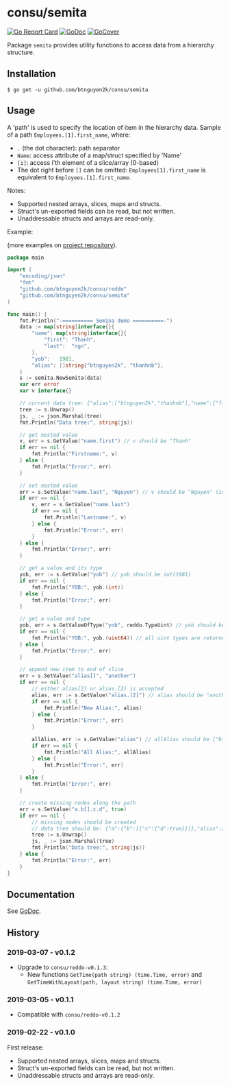 # consu/semita

[![Go Report Card](https://goreportcard.com/badge/github.com/btnguyen2k/consu)](https://goreportcard.com/report/github.com/btnguyen2k/consu)
[![GoDoc](https://godoc.org/github.com/btnguyen2k/consu/semita?status.svg)](https://godoc.org/github.com/btnguyen2k/consu/semita)
[![GoCover](https://img.shields.io/badge/coverage-GoCover-YellowGreen.svg)](https://gocover.io/github.com/btnguyen2k/consu/semita)

Package `semita` provides utility functions to access data from a hierarchy structure.

## Installation

```shell
$ go get -u github.com/btnguyen2k/consu/semita
```


## Usage

A 'path' is used to specify the location of item in the hierarchy data. Sample of a path `Employees.[1].first_name`, where:
- `.` (the dot character): path separator
- `Name`: access attribute of a map/struct specified by 'Name'
- `[i]`: access i'th element of a slice/array (0-based)
- The dot right before `[]` can be omitted: `Employees[1].first_name` is equivalent to `Employees.[1].first_name`.

Notes:
- Supported nested arrays, slices, maps and structs.
- Struct's un-exported fields can be read, but not written.
- Unaddressable structs and arrays are read-only.

Example:

(more examples on [project repository](https://github.com/btnguyen2k/consu/tree/master/semita/examples)).

```go
package main

import (
    "encoding/json"
    "fmt"
    "github.com/btnguyen2k/consu/reddo"
    "github.com/btnguyen2k/consu/semita"
)

func main() {
	fmt.Println("-========== Semina demo ==========-")
	data := map[string]interface{}{
		"name": map[string]interface{}{
			"first": "Thanh",
			"last":  "ngn",
		},
		"yob":   1981,
		"alias": []string{"btnguyen2k", "thanhnb"},
	}
	s := semita.NewSemita(data)
	var err error
	var v interface{}

	// current data tree: {"alias":["btnguyen2k","thanhnb"],"name":{"first":"Thanh","last":"ngn"},"yob":1981}
	tree := s.Unwrap()
	js, _ := json.Marshal(tree)
	fmt.Println("Data tree:", string(js))

	// get nested value
	v, err = s.GetValue("name.first") // v should be "Thanh"
	if err == nil {
		fmt.Println("Firstname:", v)
	} else {
		fmt.Println("Error:", err)
	}

	// set nested value
	err = s.SetValue("name.last", "Nguyen") // v should be "Nguyen" (instead of "ngn")
	if err == nil {
		v, err = s.GetValue("name.last")
		if err == nil {
			fmt.Println("Lastname:", v)
		} else {
			fmt.Println("Error:", err)
		}
	} else {
		fmt.Println("Error:", err)
	}

	// get a value and its type
	yob, err := s.GetValue("yob") // yob should be int(1981)
	if err == nil {
		fmt.Println("YOB:", yob.(int))
	} else {
		fmt.Println("Error:", err)
	}

	// get a value and type
	yob, err = s.GetValueOfType("yob", reddo.TypeUint) // yob should be uint64(1981)
	if err == nil {
		fmt.Println("YOB:", yob.(uint64)) // all uint types are returned as uint64
	} else {
		fmt.Println("Error:", err)
	}

	// append new item to end of slice
	err = s.SetValue("alias[]", "another")
	if err == nil {
		// either alias[2] or alias.[2] is accepted
		alias, err := s.GetValue("alias.[2]") // alias should be "another"
		if err == nil {
			fmt.Println("New Alias:", alias)
		} else {
			fmt.Println("Error:", err)
		}

		allAlias, err := s.GetValue("alias") // allAlias should be ["btnguyen2k","thanhnb","another"]
		if err == nil {
			fmt.Println("All Alias:", allAlias)
		} else {
			fmt.Println("Error:", err)
		}
	} else {
		fmt.Println("Error:", err)
	}

	// create missing nodes along the path
	err = s.SetValue("a.b[].c.d", true)
	if err == nil {
		// missing nodes should be created
		// data tree should be: {"a":{"b":[{"c":{"d":true}}]},"alias":["btnguyen2k","thanhnb","another"],"name":{"first":"Thanh","last":"Nguyen"},"yob":1981}
		tree := s.Unwrap()
		js, _ := json.Marshal(tree)
		fmt.Println("Data tree:", string(js))
	} else {
		fmt.Println("Error:", err)
	}
}
```


## Documentation

See [GoDoc](https://godoc.org/github.com/btnguyen2k/consu/semita).


## History

### 2019-03-07 - v0.1.2

- Upgrade to `consu/reddo-v0.1.3`:
  - New functions `GetTime(path string) (time.Time, error)` and `GetTimeWithLayout(path, layout string) (time.Time, error)`


### 2019-03-05 - v0.1.1

- Compatible with `consu/reddo-v0.1.2`

### 2019-02-22 - v0.1.0

First release:
- Supported nested arrays, slices, maps and structs.
- Struct's un-exported fields can be read, but not written.
- Unaddressable structs and arrays are read-only.

